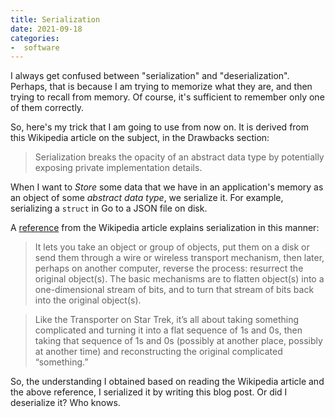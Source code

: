 ```yaml
---
title: Serialization
date: 2021-09-18
categories:
-  software
---
```


I always get confused between "serialization" and "deserialization". Perhaps, that is 
because I am trying to memorize what they are, and then trying to recall from memory.
Of course, it's sufficient to remember only one of them correctly.

So, here's my trick that I am going to use from now on. It is derived from this Wikipedia
article on the subject, in the Drawbacks section:

> Serialization breaks the opacity of an abstract data type by potentially exposing private implementation details. 

When I want to _*S*tore_ some data that we have in an application's memory as an object of some
*abstract data type*, we serialize it. For example, serializing a `struct` in Go to a JSON file on disk.

A [reference](https://web.archive.org/web/20150405013606/http://isocpp.org/wiki/faq/serialization#serialize-overview) from the Wikipedia 
article explains serialization in this manner:

> It lets you take an object or group of objects, put them on a disk or send them through a wire 
> or wireless transport mechanism, then later, perhaps on another computer, 
> reverse the process: resurrect the original object(s). The basic mechanisms are to flatten object(s) 
> into a one-dimensional stream of bits, and to turn that stream of bits back into the original object(s).

> Like the Transporter on Star Trek, it’s all about taking something complicated and turning it into a 
> flat sequence of 1s and 0s, then taking that sequence of 1s and 0s (possibly at another place, possibly 
> at another time) and reconstructing the original complicated “something.”

So, the understanding I obtained based on reading the Wikipedia article and the above reference, I serialized it by
writing this blog post. Or did I deserialize it? Who knows.
